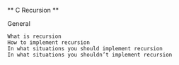 ** C Recursion **

General

    What is recursion
    How to implement recursion
    In what situations you should implement recursion
    In what situations you shouldn’t implement recursion



